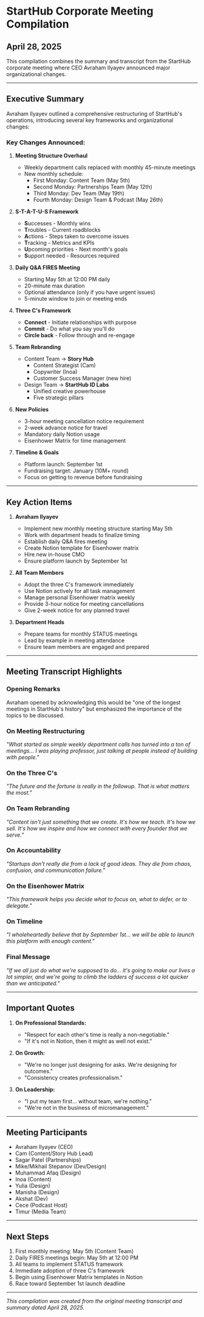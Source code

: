 # StartHub Corporate Meeting Compilation
## April 28, 2025

This compilation combines the summary and transcript from the StartHub corporate meeting where CEO Avraham Ilyayev announced major organizational changes.

---

## Executive Summary

Avraham Ilyayev outlined a comprehensive restructuring of StartHub's operations, introducing several key frameworks and organizational changes:

### Key Changes Announced:

1. **Meeting Structure Overhaul**
   - Weekly department calls replaced with monthly 45-minute meetings
   - New monthly schedule:
     - First Monday: Content Team (May 5th)
     - Second Monday: Partnerships Team (May 12th)
     - Third Monday: Dev Team (May 19th)
     - Fourth Monday: Design Team & Podcast (May 26th)

2. **S-T-A-T-U-S Framework**
   - **S**uccesses - Monthly wins
   - **T**roubles - Current roadblocks
   - **A**ctions - Steps taken to overcome issues
   - **T**racking - Metrics and KPIs
   - **U**pcoming priorities - Next month's goals
   - **S**upport needed - Resources required

3. **Daily Q&A FIRES Meeting**
   - Starting May 5th at 12:00 PM daily
   - 20-minute max duration
   - Optional attendance (only if you have urgent issues)
   - 5-minute window to join or meeting ends

4. **Three C's Framework**
   - **Connect** - Initiate relationships with purpose
   - **Commit** - Do what you say you'll do
   - **Circle back** - Follow through and re-engage

5. **Team Rebranding**
   - Content Team → **Story Hub**
     - Content Strategist (Cam)
     - Copywriter (Inoa)
     - Customer Success Manager (new hire)
   - Design Team → **StartHub ID Labs**
     - Unified creative powerhouse
     - Five strategic pillars

6. **New Policies**
   - 3-hour meeting cancellation notice requirement
   - 2-week advance notice for travel
   - Mandatory daily Notion usage
   - Eisenhower Matrix for time management

7. **Timeline & Goals**
   - Platform launch: September 1st
   - Fundraising target: January (10M+ round)
   - Focus on getting to revenue before fundraising

---

## Key Action Items

1. **Avraham Ilyayev**
   - Implement new monthly meeting structure starting May 5th
   - Work with department heads to finalize timing
   - Establish daily Q&A fires meeting
   - Create Notion template for Eisenhower matrix
   - Hire new in-house CMO
   - Ensure platform launch by September 1st

2. **All Team Members**
   - Adopt the three C's framework immediately
   - Use Notion actively for all task management
   - Manage personal Eisenhower matrix weekly
   - Provide 3-hour notice for meeting cancellations
   - Give 2-week notice for any planned travel

3. **Department Heads**
   - Prepare teams for monthly STATUS meetings
   - Lead by example in meeting attendance
   - Ensure team members are engaged and prepared

---

## Meeting Transcript Highlights

### Opening Remarks
Avraham opened by acknowledging this would be "one of the longest meetings in StartHub's history" but emphasized the importance of the topics to be discussed.

### On Meeting Restructuring
*"What started as simple weekly department calls has turned into a ton of meetings... I was playing professor, just talking at people instead of building with people."*

### On the Three C's
*"The future and the fortune is really in the followup. That is what matters the most."*

### On Team Rebranding
*"Content isn't just something that we create. It's how we teach. It's how we sell. It's how we inspire and how we connect with every founder that we serve."*

### On Accountability
*"Startups don't really die from a lack of good ideas. They die from chaos, confusion, and communication failure."*

### On the Eisenhower Matrix
*"This framework helps you decide what to focus on, what to defer, or to delegate."*

### On Timeline
*"I wholeheartedly believe that by September 1st... we will be able to launch this platform with enough content."*

### Final Message
*"If we all just do what we're supposed to do... it's going to make our lives a lot simpler, and we're going to climb the ladders of success a lot quicker than we anticipated."*

---

## Important Quotes

1. **On Professional Standards:**
   - "Respect for each other's time is really a non-negotiable."
   - "If it's not in Notion, then it might as well not exist."

2. **On Growth:**
   - "We're no longer just designing for asks. We're designing for outcomes."
   - "Consistency creates professionalism."

3. **On Leadership:**
   - "I put my team first... without team, we're nothing."
   - "We're not in the business of micromanagement."

---

## Meeting Participants
- Avraham Ilyayev (CEO)
- Cam (Content/Story Hub Lead)
- Sagar Patel (Partnerships)
- Mike/Mikhail Stepanov (Dev/Design)
- Muhammad Afaq (Design)
- Inoa (Content)
- Yulia (Design)
- Manisha (Design)
- Akshat (Dev)
- Cece (Podcast Host)
- Timur (Media Team)

---

## Next Steps
1. First monthly meeting: May 5th (Content Team)
2. Daily FIRES meetings begin: May 5th at 12:00 PM
3. All teams to implement STATUS framework
4. Immediate adoption of three C's framework
5. Begin using Eisenhower Matrix templates in Notion
6. Race toward September 1st launch deadline

---

*This compilation was created from the original meeting transcript and summary dated April 28, 2025.*